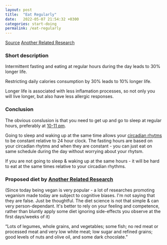 ```yaml
---
layout: post
title:  "Eat Regularly"
date:   2022-05-07 21:54:32 +0300
categories: start-doing
permalink: /eat-regularly
---
```



[Source](https://neurosciencenews.com/diet-longevity-20531/)
[Another Related Research](https://neurosciencenews.com/longevity-diet-20491/)

### Short description
Intermittent fasting and eating at regular hours during the day leads to 30% longer life.

Restricting daily calories consumption by 30% leads to 10% longer life.

Longer life is associated with less inflamation processes, so not only you will live longer, but also have less allergic responses.


### Conclusion
The obvious conslusion is that you need to get up and go to sleep at regular hours, preferably at [10-11 pm](https://www.healthline.com/health-news/the-sweet-spot-for-bedtime-between-10-p-m-and-11-p-m-is-best-for-heart-health#How-to-get-to-sleep-at-the-right-time). 

Going to sleep and waking up at the same time allows your [circadian rhytms](https://en.wikipedia.org/wiki/Circadian_rhythm) to be constant relative to 24 hour clock.
The fasting hours are based on your circadian rhytms and when they are constant - you can just eat on same schedule during the day without worrying about your rhytsm.

If you are not going to sleep & waking up at the same hours - it will be hard to eat at the same times relative to your circadian rhythms.


### Proposed diet by [Another Related Research](https://neurosciencenews.com/longevity-diet-20491/)
(Since today being vegan is very popular - a lot of researches promoting veganism made today are subject to cognitive biases. I'm not saying that they are false. Just be thoughtful. The diet science is not that simple & can very person-dependant. It's better to rely on your feeling and competence, rather than bluntly apply some diet ignoring side-effects you observe at the first days/weeks of it)

“Lots of legumes, whole grains, and vegetables; some fish; no red meat or processed meat and very low white meat; low sugar and refined grains; good levels of nuts and olive oil, and some dark chocolate.”

